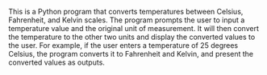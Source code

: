 This is a Python program that converts temperatures between Celsius, Fahrenheit, and Kelvin scales. The program prompts the user to input a temperature value and the original unit of measurement. It will then convert the temperature to the other two units and display the converted values to the user. For example, if the user enters a temperature of 25 degrees Celsius, the program converts it to Fahrenheit and Kelvin, and present the converted values as outputs. 
